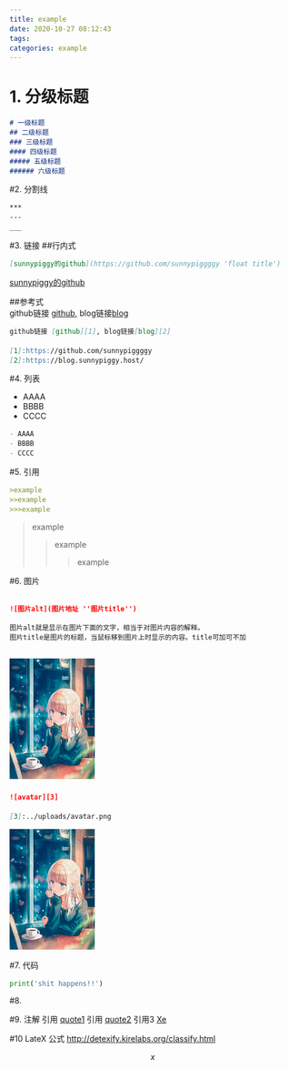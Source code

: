 ```yaml
---
title: example
date: 2020-10-27 08:12:43
tags:
categories: example
--- 
```


# 1. 分级标题
```markdown
# 一级标题
## 二级标题
### 三级标题
#### 四级标题
##### 五级标题
###### 六级标题
```
#2. 分割线

```markdown
***
---
___

```

#3. 链接
##行内式  
```markdown
[sunnypiggy的github](https://github.com/sunnypiggggy 'float title')
```
[sunnypiggy的github](https://github.com/sunnypiggggy 'float title')

##参考式  
github链接 [github][1], blog链接[blog][2]  

[1]:https://github.com/sunnypiggggy  
[2]:https://blog.sunnypiggy.host/
  
```markdown
github链接 [github][1], blog链接[blog][2]  

[1]:https://github.com/sunnypiggggy  
[2]:https://blog.sunnypiggy.host/  
```

#4. 列表

- AAAA
- BBBB
- CCCC

```markdown
- AAAA
- BBBB
- CCCC
```

#5. 引用
```markdown
>example
>>example
>>>example
```
>example
>>example
>>>example

#6. 图片

```markdown

![图片alt](图片地址 ''图片title'')

图片alt就是显示在图片下面的文字，相当于对图片内容的解释。
图片title是图片的标题，当鼠标移到图片上时显示的内容。title可加可不加
```

![avatar](../uploads/avatar.png 'beautiful girl')
---
```markdown
![avatar][3]

[3]:../uploads/avatar.png
```

![avatar][3]

[3]:../uploads/avatar.png
#7. 代码

```python
print('shit happens!!')
```

#8. 


#9. 注解
引用 [quote1] 引用 [quote2] 引用3 [Xe]

[quote1]: AAAA
[quote2]: BBBB
[Xe]: CCCC

#10 LateX 公式
<http://detexify.kirelabs.org/classify.html>  

$$ x $$
